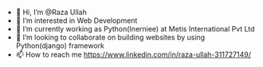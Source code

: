 - 👋 Hi, I’m @Raza Ullah
- 👀 I’m interested in Web Development
- 🌱 I’m currently working as Python(Inerniee) at Metis International Pvt Ltd
- 💞️ I’m looking to collaborate on building websites by using Python(django) framework
- 📫 How to reach me https://www.linkedin.com/in/raza-ullah-311727149/

<!---
razaullah123/razaullah123 is a ✨ special ✨ repository because its `README.md` (this file) appears on your GitHub profile.
You can click the Preview link to take a look at your changes.
--->
